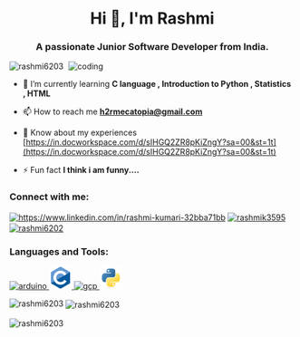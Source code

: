 <h1 align="center">Hi 👋, I'm Rashmi </h1>
<h3 align="center">A passionate Junior Software Developer from India.</h3>
<img align="right" alt="coding" width="400" scr=" https://blog.commlabindia.com/wp-content/uploads/2021/09/animated-gifs-corporate-training.gif">

<p align="left"> <img src="https://komarev.com/ghpvc/?username=rashmi6203&label=Profile%20views&color=0e75b6&style=flat" alt="rashmi6203" /> </p>

- 🌱 I’m currently learning **C language , Introduction to Python , Statistics , HTML**

- 📫 How to reach me **h2rmecatopia@gmail.com**

- 📄 Know about my experiences [https://in.docworkspace.com/d/sIHGQ2ZR8pKiZngY?sa=00&st=1t](https://in.docworkspace.com/d/sIHGQ2ZR8pKiZngY?sa=00&st=1t)

- ⚡ Fun fact **I think i am funny....**

<h3 align="left">Connect with me:</h3>
<p align="left">
<a href="https://linkedin.com/in/https://www.linkedin.com/in/rashmi-kumari-32bba71bb" target="blank"><img align="center" src="https://raw.githubusercontent.com/rahuldkjain/github-profile-readme-generator/master/src/images/icons/Social/linked-in-alt.svg" alt="https://www.linkedin.com/in/rashmi-kumari-32bba71bb" height="30" width="40" /></a>
<a href="https://www.hackerrank.com/rashmik3595" target="blank"><img align="center" src="https://raw.githubusercontent.com/rahuldkjain/github-profile-readme-generator/master/src/images/icons/Social/hackerrank.svg" alt="rashmik3595" height="30" width="40" /></a>
<a href="https://www.leetcode.com/rashmi6202" target="blank"><img align="center" src="https://raw.githubusercontent.com/rahuldkjain/github-profile-readme-generator/master/src/images/icons/Social/leet-code.svg" alt="rashmi6202" height="30" width="40" /></a>
</p>

<h3 align="left">Languages and Tools:</h3>
<p align="left"> <a href="https://www.arduino.cc/" target="_blank" rel="noreferrer"> <img src="https://cdn.worldvectorlogo.com/logos/arduino-1.svg" alt="arduino" width="40" height="40"/> </a> <a href="https://www.cprogramming.com/" target="_blank" rel="noreferrer"> <img src="https://raw.githubusercontent.com/devicons/devicon/master/icons/c/c-original.svg" alt="c" width="40" height="40"/> </a> <a href="https://cloud.google.com" target="_blank" rel="noreferrer"> <img src="https://www.vectorlogo.zone/logos/google_cloud/google_cloud-icon.svg" alt="gcp" width="40" height="40"/> </a> <a href="https://www.python.org" target="_blank" rel="noreferrer"> <img src="https://raw.githubusercontent.com/devicons/devicon/master/icons/python/python-original.svg" alt="python" width="40" height="40"/> </a> </p>

<p><img align="left" src="https://github-readme-stats.vercel.app/api/top-langs?username=rashmi6203&show_icons=true&locale=en&layout=compact" alt="rashmi6203" /></p>

<p>&nbsp;<img align="center" src="https://github-readme-stats.vercel.app/api?username=rashmi6203&show_icons=true&locale=en" alt="rashmi6203" /></p>

<p><img align="center" src="https://github-readme-streak-stats.herokuapp.com/?user=rashmi6203&" alt="rashmi6203" /></p>
